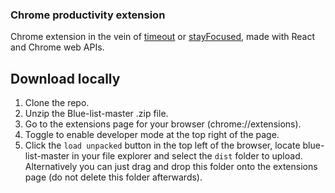 ### Chrome productivity extension
Chrome extension in the vein of [timeout](https://chrome.google.com/webstore/detail/time-out-page-blocker/hoeinipdpcnbifnmdkfbgmpaccbjpinl?hl=en-GB) or [stayFocused](https://chrome.google.com/webstore/detail/stayfocusd-block-distract/laankejkbhbdhmipfmgcngdelahlfoji), made with React and Chrome web APIs.

## Download locally
1. Clone the repo.
2. Unzip the Blue-list-master .zip file.
3. Go to the extensions page for your browser (chrome://extensions).
4. Toggle to enable developer mode at the top right of the page.
5. Click the ```load unpacked``` button in the top left of the browser, locate blue-list-master in your
file explorer and select the ```dist``` folder to upload. Alternatively you can just drag and drop this folder
onto the extensions page (do not delete this folder afterwards).

